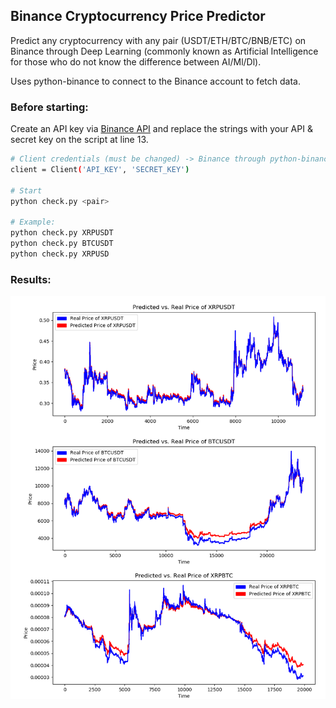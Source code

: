 
## Binance Cryptocurrency Price Predictor
Predict any cryptocurrency with any pair (USDT/ETH/BTC/BNB/ETC) on Binance through Deep Learning (commonly known as Artificial Intelligence for those who do not know the difference between AI/Ml/Dl). 

Uses python-binance to connect to the Binance account to fetch data. 

### Before starting:
Create an API key via [Binance API](https://www.binance.com/userCenter/createApi.html) and replace the strings with your API & secret key on the script at line 13. 
````bash
# Client credentials (must be changed) -> Binance through python-binance (line 13 @ check.py)
client = Client('API_KEY', 'SECRET_KEY')

# Start
python check.py <pair>

# Example:
python check.py XRPUSDT
python check.py BTCUSDT
python check.py XRPUSD
````

### Results:

<p align="center">
<img src="3.png">
</p>
